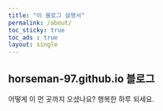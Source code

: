 ```yaml
---
title: "이 블로그 설명서"
permalink: /about/
toc_sticky: true
toc_ads : true
layout: single
---
```


## horseman-97.github.io 블로그

어떻게 이 먼 곳까지 오셨나요?
행복한 하루 되세요.